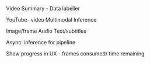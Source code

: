 Video Summary - Data labeller 


 YouTube- video Multimodal Inference 


Image/frame
Audio
Text/subtitles 

Async: inference for pipeline 

Show progress in UX - 
frames consumed/ 
time remaining 



